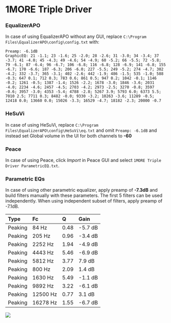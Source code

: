 # 1MORE Triple Driver

### EqualizerAPO
In case of using EqualizerAPO without any GUI, replace `C:\Program Files\EqualizerAPO\config\config.txt`
with:
```
Preamp: -6.1dB
GraphicEQ: 21 -1.1; 23 -1.6; 25 -2.0; 28 -2.6; 31 -3.0; 34 -3.4; 37 -3.7; 41 -4.0; 45 -4.3; 49 -4.6; 54 -4.9; 60 -5.2; 66 -5.5; 72 -5.8; 79 -6.1; 87 -6.4; 96 -6.7; 106 -6.8; 116 -6.8; 128 -6.9; 141 -6.8; 155 -6.7; 170 -6.6; 187 -6.3; 206 -6.0; 227 -5.5; 249 -5.2; 274 -4.7; 302 -4.2; 332 -3.7; 365 -3.1; 402 -2.6; 442 -1.9; 486 -1.5; 535 -1.0; 588 -0.3; 647 0.1; 712 0.3; 783 0.6; 861 0.5; 947 0.2; 1042 -0.1; 1146 -0.2; 1261 -0.5; 1387 -1.4; 1526 -2.2; 1678 -3.0; 1846 -3.6; 2031 -4.0; 2234 -4.6; 2457 -4.5; 2703 -4.2; 2973 -2.5; 3270 -0.8; 3597 -0.6; 3957 -3.0; 4353 -5.4; 4788 -2.8; 5267 3.9; 5793 6.0; 6373 5.5; 7010 2.5; 7711 0.3; 8482 -0.0; 9330 -3.2; 10263 -3.6; 11289 -0.5; 12418 0.0; 13660 0.0; 15026 -3.3; 16529 -4.7; 18182 -2.3; 20000 -0.7
```

### HeSuVi
In case of using HeSuVi, replace `C:\Program Files\EqualizerAPO\config\HeSuVi\eq.txt` and omit `Preamp:
-6.1dB` and instead set Global volume in the UI for both channels to **-60**

### Peace
In case of using Peace, click *Import* in Peace GUI and select `1MORE Triple Driver ParametricEQ.txt`.

### Parametric EQs
In case of using other parametric equalizer, apply preamp of **-7.3dB** and build filters manually
with these parameters. The first 5 filters can be used independently.
When using independent subset of filters, apply preamp of -7.1dB.

| Type    | Fc       |    Q | Gain    |
|:--------|:---------|:-----|:--------|
| Peaking | 84 Hz    | 0.48 | -5.7 dB |
| Peaking | 205 Hz   | 0.96 | -3.4 dB |
| Peaking | 2252 Hz  | 1.94 | -4.9 dB |
| Peaking | 4443 Hz  | 5.46 | -6.9 dB |
| Peaking | 5812 Hz  | 3.77 | 7.9 dB  |
| Peaking | 800 Hz   | 2.09 | 1.4 dB  |
| Peaking | 1630 Hz  | 5.49 | -1.1 dB |
| Peaking | 9892 Hz  | 3.22 | -6.1 dB |
| Peaking | 12500 Hz | 0.77 | 3.1 dB  |
| Peaking | 16278 Hz | 1.55 | -6.7 dB |

![](https://raw.githubusercontent.com/jaakkopasanen/AutoEq/master/results/innerfidelity/sbaf-serious/1MORE%20Triple%20Driver/1MORE%20Triple%20Driver.png)